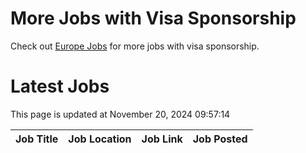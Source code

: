 # More Jobs with Visa Sponsorship

Check out [Europe Jobs](https://github.com/sureshparimi/europejobs#latest-jobs) for more jobs with visa sponsorship.

# Latest Jobs

This page is updated at November 20, 2024 09:57:14

| Job Title | Job Location | Job Link | Job Posted |
| --- | --- | --- | --- |
